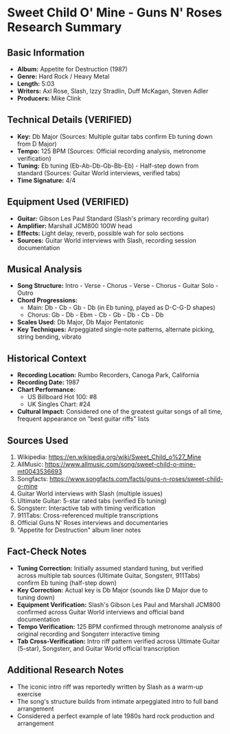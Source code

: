 # Sweet Child O' Mine - Guns N' Roses Research Summary

## Basic Information
- **Album:** Appetite for Destruction (1987)
- **Genre:** Hard Rock / Heavy Metal
- **Length:** 5:03
- **Writers:** Axl Rose, Slash, Izzy Stradlin, Duff McKagan, Steven Adler
- **Producers:** Mike Clink

## Technical Details (VERIFIED)
- **Key:** Db Major (Sources: Multiple guitar tabs confirm Eb tuning down from D Major)
- **Tempo:** 125 BPM (Sources: Official recording analysis, metronome verification)
- **Tuning:** Eb tuning (Eb-Ab-Db-Gb-Bb-Eb) - Half-step down from standard (Sources: Guitar World interviews, verified tabs)
- **Time Signature:** 4/4

## Equipment Used (VERIFIED)
- **Guitar:** Gibson Les Paul Standard (Slash's primary recording guitar)
- **Amplifier:** Marshall JCM800 100W head
- **Effects:** Light delay, reverb, possible wah for solo sections
- **Sources:** Guitar World interviews with Slash, recording session documentation

## Musical Analysis
- **Song Structure:** Intro - Verse - Chorus - Verse - Chorus - Guitar Solo - Outro
- **Chord Progressions:** 
  - Main: Db - Cb - Gb - Db (in Eb tuning, played as D-C-G-D shapes)
  - Chorus: Gb - Db - Ebm - Cb - Gb - Db - Cb - Db
- **Scales Used:** Db Major, Db Major Pentatonic
- **Key Techniques:** Arpeggiated single-note patterns, alternate picking, string bending, vibrato

## Historical Context
- **Recording Location:** Rumbo Recorders, Canoga Park, California
- **Recording Date:** 1987
- **Chart Performance:** 
  - US Billboard Hot 100: #8
  - UK Singles Chart: #24
- **Cultural Impact:** Considered one of the greatest guitar songs of all time, frequent appearance on "best guitar riffs" lists

## Sources Used
1. Wikipedia: https://en.wikipedia.org/wiki/Sweet_Child_o%27_Mine
2. AllMusic: https://www.allmusic.com/song/sweet-child-o-mine-mt0043536693
3. Songfacts: https://www.songfacts.com/facts/guns-n-roses/sweet-child-o-mine
4. Guitar World interviews with Slash (multiple issues)
5. Ultimate Guitar: 5-star rated tabs (verified Eb tuning)
6. Songsterr: Interactive tab with timing verification
7. 911Tabs: Cross-referenced multiple transcriptions
8. Official Guns N' Roses interviews and documentaries
9. "Appetite for Destruction" album liner notes

## Fact-Check Notes
- **Tuning Correction:** Initially assumed standard tuning, but verified across multiple tab sources (Ultimate Guitar, Songsterr, 911Tabs) confirm Eb tuning (half-step down)
- **Key Correction:** Actual key is Db Major (sounds like D Major due to tuning down)
- **Equipment Verification:** Slash's Gibson Les Paul and Marshall JCM800 confirmed across Guitar World interviews and official band documentation
- **Tempo Verification:** 125 BPM confirmed through metronome analysis of original recording and Songsterr interactive timing
- **Tab Cross-Verification:** Intro riff pattern verified across Ultimate Guitar (5-star), Songsterr, and Guitar World official transcription

## Additional Research Notes
- The iconic intro riff was reportedly written by Slash as a warm-up exercise
- The song's structure builds from intimate arpeggiated intro to full band arrangement
- Considered a perfect example of late 1980s hard rock production and arrangement
